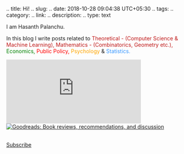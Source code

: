 .. title: Hi!
.. slug:
.. date: 2018-10-28 09:04:38 UTC+05:30
.. tags: 
.. category: 
.. link: 
.. description: 
.. type: text


I am Hasanth Palanchu.

<!-- I am [Hasanth](https://www.goodreads.com/user/show/73112556-hasanth-palanchu).
 -->
<!-- I'm <span style="color: #1d9447; font-size: 1.07rem">Hasanth</span>. --> 
<!-- <p>I am a budding researcher having a propensity for theoretical aspects of sciences.</p>
 -->
<p>In this blog I write posts related to <span style="color: #bf1818">Theoretical - (Computer Science & Machine Learning), </span>
<span style="color: #bf1818">Mathematics - (Combinatorics, Geometry etc.), </span><span style="color: green">Economics, </span><span style="color: red">Public Policy, </span><span style="color: orange">Psychology</span> & <span style="color: #3897ff">Statistics.</span></p>

<div class="container" style="padding-left: 0px;">
<div class="row">
<div class="col-md-12">
<!-- <img title="Image from Pinterest" src="/images/tenor.gif" style="border-radius: 15px;">
 -->
	<div id="gr_updates_widget">
	  <iframe id="the_iframe" src="https://goodreads.com/widgets/user_update_widget?height=240&num_updates=8&user=73112556&width=400" width="358" height="170" frameborder="0"></iframe>
          <div id="gr_footer">
            <a href="https://www.goodreads.com/"><img alt="Goodreads: Book reviews, recommendations, and discussion" src="https://www.goodreads.com/images/layout/goodreads_logo_140.png" /></a>
          </div>
        </div>
<!-- <aside class="col-md-6"> <a class="twitter-timeline" data-height="280" data-link-color="#3897ff" href="https://twitter.com/random08dots?ref_src=twsrc%5Etfw">Tweets</a><script async src="https://platform.twitter.com/widgets.js" charset="utf-8"></script>
</aside> -->
</div>
</div>

<!-- <div class="container" style="padding-left: 0px;"> -->

<!-- <details><summary>Activity</summary>
<br>
<li><a href="/pages/reading_list">Reading List</a></li>
<li><a href="/pages/chess">Chess</a></li>
<br>
</details> -->


<!-- <details><summary>Background</summary>
<br>
<p>I graduated with a Bachelors from Dept. of Electrical Engineering at <span style="color:#bf2a2f">IIT - Kharagpur</span> in 2016, post graduation I have spent a year working at <span style="color:#1d9447">Hewlett-Packarard Enterprise R&D</span>.</p>
<br>
</details> -->
<!-- I also have interest for designing products which fit/fulfill fundamental needs within the society, [Education]() is my prime area of interest. 
Some of my works are [Morphable Faces for Enthusiastic Learning](), [Sanjeevani](), [Contactless Transactions](), [Chemical Innovation]() -->

<!-- <details><summary>Research Projects</summary>
<br>
<p> My undergraduate research spans in the areas of <span style="color: #3897ff">machine learning, bio-medical instrumentation, robotics, 3d reconstruction & sustainability</span>. Here are few of my projects in reverse chronological order.</p>
<table width="100%" align="center" border="0" cellpadding="0"> <tbody><tr>
<td width="17%"><img src="/images/body_recon.png" width="95%" height="150" style="border-style: none"></td>
<td width="3%"></td>
<td width="80%" valign="top">	<b>
3D Reconstruction of Human pose from a single 2D image.
</b>
<br>
Hasanth Palanchu.
<br>
<p>Using the keypoints technique used in facial reconstruction techniques we try to reconstruct the human pose from single 2D single image using the Morphable Model of Michael Blank's UP model by exploring in principal component directions and minimize the difference between projected and actual keypoints with a technique of non-linear least squares problem resulting in 3D reconstruction of the image.</p>
</td>
</tr></tbody>
</table>
<table width="100%" align="center" border="0" cellpadding="0"> <tbody><tr>
<td width="17%"><img src="/images/yisong.png" width="95%" height="150" style="border-style: none"></td>
<td width="3%"></td>
<td width="80%" valign="top">
<b>
Voice to Face mapping.
</b>
<br>
Hasanth Palanchu.
<br>
<p>We train the model on voice phenomes and keypoints positions in the jaw section of a human in the image. Given input voice to the learned model and image the learned deep learning model would estimate the variant of the image based on the voice in a particular instant of time. The learning is done using a sliding window approach.</p>
</td>
</tr></tbody>
</table>
<table width="100%" align="center" border="0" cellpadding="0"> <tbody><tr>
<td width="17%"><img src="/images/mesh.png" width="95%" height="150" style="border-style: none"></td>
<td width="3%"></td>
<td width="80%" valign="top">	<b>
3D Face reconstuction from 2D image using University of Surrey Morphable Model.
</b>
<br>
Hasanth Palanchu.
<br>
<p>Using 38 keypoints we match the facial points with the corresponding 3D points in Morphable Model which is adjusted based on the difference between distances of projected 3D points on to the image plane and 2D keypoints and outputs the adjusted morphable model along principal component directions. </p>
</td>
</tr></tbody>
</table>
<table width="100%" align="center" border="0" cellpadding="0"> <tbody><tr>
<td width="17%"><img src="/images/collage.jpg" width="95%" height="150" style="border-style: none"></td>
<td width="3%"></td>
<td width="80%" valign="top">
<b>
Variational Bayesian Matrix Factorization of Bounded Support Data
</b>
<br>
Hasanth Palanchu, <a href="">Prof. Anirban Mukherjee.</a>
<br>
[<a href="/BTP.pdf">PDF & Code</a>]
<p>In this project we try to apply the matrix factorization techniques for source separation,missing data estimation. By assuming the data in accordance of a couple of bounds: the distribution of the data, we apply variational theory to obtain the estimate of intractable soultion at the beginning.</p>
</td>
</tr></tbody>
</table>
<table width="100%" align="center" border="0" cellpadding="0"> <tbody><tr>
<td width="17%"><img src="/images/lung-collage.jpg" width="95%" height="150" style="border-style: none"></td>
<td width="3%"></td>
<td width="80%" valign="top">
<b>
Measurement of fiber angular orientation distributions of the objects in the images	</b>
<br>
Hasanth Palanchu, Prabhat Yeluri, <a href="">Prof. Debdoot Sheet.</a>
<br>
[<a href="/imgp.pdf">PDF</a>]
<p>In this experiment we took inspiration from the image processing techniques used in metallurgical studies in order to perform the estimation of orientation of lung fibres from the images. We transform the image to fourier space and try to figure the dominating direction of lung fibres.</p>
</td>
</tr></tbody>
</table>
<table width="100%" align="center" border="0" cellpadding="0"> <tbody><tr>
<td width="17%"><img src="/images/multi-class.jpg" width="95%" height="150" style="border-style: none"></td>
<td width="3%"></td>
<td width="80%" valign="top">
<b>
Modelling the Transitions in Lung cancer cells and classification of different cells using Deep Belief Networks</b>
<br>
Hasanth Palanchu, <a href="">Prof. Anirban Mukherjee.</a>
<br>
[<a href="/deep_binary.m">Code</a>]
<p>The progression of cancer cells happens in various different stages, we try to predict the different stages of lung cancer cells from images and output the respective counts of different staged cells. we try to use some feature like packing density, length & diagnol length of cells etc. as features and using the popular technique of Deep Belief Networks, we perform the multi-class classification.</p>
</td>
</tr></tbody>
</table>
<table width="100%" align="center" border="0" cellpadding="0"> <tbody><tr>
<td width="17%"><img src="/images/ph.png" width="95%" height="150" style="border-style: none"></td>
<td width="3%"></td>
<td width="80%" valign="top">
<b>
Design and Construction of a low cost Digital PH-meter using constant phase element as sensor</b>
<br>
Hasanth Palanchu, <a href="">Prof. Karabi Biswas.</a>
<br>
[<a href="/karabi.pdf">PDF</a>]
<p>Designed and constructed a low cost PH-meter from scratch using Operational-Amplifiers and Logic gates(for condition-
ing the output of sensing element, PMMA, DQN-70 coated probes.</p>
</td>
</tr></tbody>
</table>
<table width="100%" align="center" border="0" cellpadding="0"> <tbody><tr>
<td width="17%"><img src="/images/bci.png" width="95%" height="150" style="border-style: none"></td>
<td width="3%"></td>
<td width="80%" valign="top">
<b>
Feature extraction and selection techniques for Binary Classification problem of Right half and Left half brain activity based on EEG signals</b>
<br>
Hasanth Palanchu, <a href="">Prof. Manjunatha Mahadevappa.</a>
<br>
[<a href="/manju.pdf">PDF</a>]
<p>In this experiment we tried to classify the Left & Right Brain activity with the help of EEG signals captured. We experimented with different kinds of Feature Extraction techniques on these signals obtained from various channels eventually classifying the activity based on the EEG signals of various samples activities - Sleeping, Reading, Watching etc.</p>
</td>
</tr></tbody>
</table>
<table width="100%" align="center" border="0" cellpadding="0"> <tbody><tr>
<td width="17%"><img src="/images/finger_sensor.jpg" width="95%" height="150" style="border-style: none"></td>
<td width="3%"></td>
<td width="80%" valign="top">
<b>
Analog circuit design for Measuring Heart Rate and Blood flow rate - Plethysmography
</b>
<br>
Hasanth Palanchu, <a href="">Prof. Saswat Chakrabarti.</a>
<br>
<p>We designed and implemented a system which can measure the Heart & Blood flow rates. Using a photo-detector cascaded by a bandpass filter circuit. We capture the varition in the light intensity and sense the variations with the help of detector. </p>
</td>
</tr></tbody>
</table>
</details>
<details><summary> Bachelors Thesis</summary>
<br>
<a href="/BTP.pdf">Variational Bayesian Matrix Factorization for Bounded Support Data </a>
</details> -->
<!-- </div> -->
<br>
<p><a class="btn btn-danger" href="/pages/subscribe" role="button">Subscribe</a></p>













